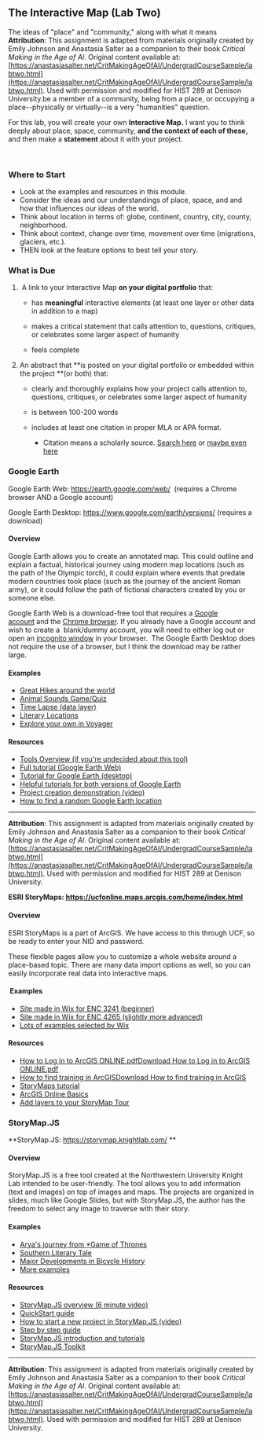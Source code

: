 ## The Interactive Map (Lab Two)

The ideas of \"place\" and \"community,\" along with what it means **Attribution**: This assignment is adapted from materials originally created by Emily Johnson and Anastasia Salter as a companion to their book *Critical Making in the Age of AI*. Original content available at: [https://anastasiasalter.net/CritMakingAgeOfAI/UndergradCourseSample/labtwo.html](https://anastasiasalter.net/CritMakingAgeOfAI/UndergradCourseSample/labtwo.html). Used with permission and modified for HIST 289 at Denison University.be
a member of a community, being from a place, or occupying a
place\--physically or virtually\--is a very \"humanities\" question.

For this lab, you will create your own **Interactive Map.** I want you
to think deeply about place, space, community, **and the context of each
of these,** and then make a **statement** about it with your project. 

 

### Where to Start 

- Look at the examples and resources in this module.
- Consider the ideas and our understandings of place, space, and and how that influences our ideas of the world.
- Think about location in terms of: globe, continent, country, city, county, neighborhood.
- Think about context, change over time, movement over time (migrations, glaciers, etc.).
- THEN look at the feature options to best tell your story.

### What is Due 

1.   A link to your Interactive Map **on your digital portfolio** that:

    -   has **meaningful** interactive elements (at least one layer or
        other data in addition to a map)

    -   makes a critical statement that calls attention to, questions,
        critiques, or celebrates some larger aspect of humanity

    -   feels complete

2.  An abstract that **is posted on your digital portfolio or embedded
    within the project **(or both) that:

    -   clearly and thoroughly explains how your project calls attention
        to, questions, critiques, or celebrates some larger aspect of
        humanity

    -   is between 100-200 words

    -   includes at least one citation in proper MLA or APA format.

        -   Citation means a scholarly source. [Search
            here](https://guides.ucf.edu/c.php?g=78763&p=508976) or
            [maybe even here](https://scholar.google.com/)

### **Google Earth**

Google Earth Web: <https://earth.google.com/web/>  (requires a Chrome
browser AND a Google account)

Google Earth Desktop: <https://www.google.com/earth/versions/> (requires
a download)

#### Overview 

Google Earth allows you to create an annotated map. This could outline
and explain a factual, historical journey using modern map locations
(such as the path of the Olympic torch), it could explain where events
that predate modern countries took place (such as the journey of the
ancient Roman army), or it could follow the path of fictional characters
created by you or someone else. 

Google Earth Web is a download-free tool that requires a [Google
account](https://www.google.com/accounts/NewAccount) and the [Chrome
browser](https://www.google.com/chrome/browser/). If you already have a
Google account and wish to create a  blank/dummy account, you will need
to either log out or open an [incognito
window](https://www.computerworld.com/article/3356840/how-to-go-incognito-in-chrome-firefox-safari-and-edge.html) in
your browser.  The Google Earth Desktop does not require the use of a
browser, but I think the download may be rather large.

#### Examples 

-   [Great Hikes around the
    world](https://earth.google.com/web/@7.04566875,29.1795595,430.47419055a,17206205.84232055d,35y,0h,0t,0r/data=Ci4SLBIgNTBkNjdkMmJlNmM2MTFlOWJjODMyMWE4ZjAzZmEwN2YiCG92ZXJ2aWV3)
-   [Animal Sounds
    Game/Quiz](https://earth.google.com/web/@36.2095365,46.3706585,2154.78559629a,38209071.87137604d,35y,-0h,0t,0r/data=CiQSIhIgMDE5MjI2MjYwNjhkMTFlYWE3Mjg2NTNjMzY1OWEyMDE)
-   [Time Lapse (data
    layer)](https://earth.google.com/web/@-17.25897314,30.41488068,1169a,21063d,35y,0h,0t,0r/data=CjISMBIgNTQ0MGExNzMxYzI1MTFlYTk0NDM4YmI2ODk0NDUyOTciDG1haW5Ob1JhbmRvbQ)
-   [Literary
    Locations](https://earth.google.com/web/@-17.25376455,30.40362615,1163.81747805a,14666.03874158d,35y,0h,0t,0r/data=CjASLhIgYTBhNGNiNTc5ZTVmMTFlOTllZTdiZDdlNDdlNGE1M2UiCmdjc19saXN0XzA)
-   [Explore your own in
    Voyager](https://earth.google.com/web/@-17.25376455,30.40362615,1163.81747805a,14666.03874158d,35y,0h,0t,0r/data=CgQSAggB)

#### Resources 

-   [Tools Overview (if you\'re undecided about this
    tool)](https://www.assortedstuff.com/stuff/comparing-googles-geo-project-creation-tools/)
-   [Full tutorial (Google Earth
    Web)](https://www.google.com/earth/outreach/learn/create-a-map-or-story-in-google-earth-web/#prerequisites-)
-   [Tutorial for Google Earth
    (desktop)](https://www.google.com/earth/outreach/learn/creating-photos-image-overlays-in-google-earth/#add-an-image-overlay-1)
-   [Helpful tutorials for both versions of Google
    Earth](https://www.google.com/earth/outreach/learn/)
-   [Project creation demonstration
    (video)](https://www.youtube.com/watch?v=nUyfJz6ARLY)
-   [How to find a random Google Earth
    location](https://www.assortedstuff.com/stuff/google-earth-im-feeling-lucky/)

---

**Attribution**: This assignment is adapted from materials originally created by Emily Johnson and Anastasia Salter as a companion to their book *Critical Making in the Age of AI*. Original content available at: [https://anastasiasalter.net/CritMakingAgeOfAI/UndergradCourseSample/labtwo.html](https://anastasiasalter.net/CritMakingAgeOfAI/UndergradCourseSample/labtwo.html). Used with permission and modified for HIST 289 at Denison University.

**ESRI StoryMaps: <https://ucfonline.maps.arcgis.com/home/index.html>**

#### Overview 

ESRI StoryMaps is a part of ArcGIS. We have access to this through UCF,
so be ready to enter your NID and password. 

These flexible pages allow you to customize a whole website around a
place-based topic. There are many data import options as well, so you
can easily incorporate real data into interactive maps. 

####  Examples

-   [Site made in Wix for ENC 3241
    (beginner)](https://ekjphd.wixsite.com/enc3241sample)
-   [Site made in Wix for ENC 4265 (slightly more
    advanced)](https://ekjphd.wixsite.com/enc4265/procedure-video)
-   [Lots of examples selected by
    Wix](https://www.wix.com/explore/websites)

#### Resources 

-   [How to Log in to ArcGIS
    ONLINE.pdf](https://webcourses.ucf.edu/courses/1411754/files/94729446?wrap=1)[Download
    How to Log in to ArcGIS
    ONLINE.pdf](https://webcourses.ucf.edu/courses/1411754/files/94729446/download?download_frd=1)
-   [How to find training in
    ArcGIS](https://webcourses.ucf.edu/courses/1411754/files/94729423?wrap=1)[Download
    How to find training in
    ArcGIS](https://webcourses.ucf.edu/courses/1411754/files/94729423/download?download_frd=1)
-   [StoryMaps
    tutorial](https://storymaps.arcgis.com/stories/cea22a609a1d4cccb8d54c650b595bc4)
-   [ArcGIS Online
    Basics](https://www.esri.com/training/catalog/5d816c0255cf937306d2d3ef/arcgis-online-basics/)
-   [Add layers to your StoryMap
    Tour](https://www.esri.com/arcgis-blog/products/constituent-engagement/constituent-engagement/add-layers-to-your-story-map-tour/)

### StoryMap.JS

**StoryMap.JS: <https://storymap.knightlab.com/> **

#### Overview 

StoryMap.JS is a free tool created at the Northwestern University Knight
Lab intended to be user-friendly. The tool allows you to add information
(text and images) on top of images and maps. The projects are organized
in slides, much like Google Slides, but with StoryMap.JS, the author has
the freedom to select any image to traverse with their story.

#### Examples

-   [Arya's journey from *Game of Thrones](https://storymap.knightlab.com/examples/aryas-journey/)
-   [Southern Literary Tale](https://www.georgiahumanities.org/southern-literary-trail-story-map/)
-   [Major Developments in Bicycle History](https://uploads.knightlab.com/storymapjs/350d65c8a540fade00dcbaf7cd4a8802/vaillancourt/draft.html)
-   [More examples](https://storymap.knightlab.com/#examples)

#### Resources 

-   [StoryMap.JS overview (6 minute
    video)](https://www.youtube.com/watch?v=zvAr1GEiwcs)
-   [QuickStart
    guide](https://researchguides.uvm.edu/ld.php?content_id=47656644)
-   [How to start a new project in StoryMap.JS
    (video)](https://www.youtube.com/watch?v=mgoiOi-fl2Y)
-   [Step by step
    guide](https://programminghistorian.org/en/lessons/displaying-georeferenced-map-knightlab-storymap-js)
-   [StoryMap.JS introduction and
    tutorials](https://libguides.jcu.edu.au/digitalmethods/storymap)
-   [StoryMap.JS
    Toolkit](https://dh.sites.gettysburg.edu/toolkit/tools/storymap-js/)

---

**Attribution**: This assignment is adapted from materials originally created by Emily Johnson and Anastasia Salter as a companion to their book *Critical Making in the Age of AI*. Original content available at: [https://anastasiasalter.net/CritMakingAgeOfAI/UndergradCourseSample/labtwo.html](https://anastasiasalter.net/CritMakingAgeOfAI/UndergradCourseSample/labtwo.html). Used with permission and modified for HIST 289 at Denison University.
